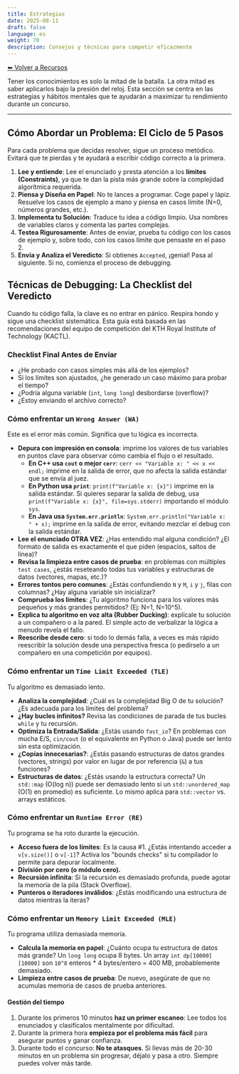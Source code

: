 ```yaml
---
title: Estrategias
date: 2025-08-11
draft: false
language: es
weight: 70
description: Consejos y técnicas para competir eficazmente
---
```


[⬅ Volver a Recursos](../)


Tener los conocimientos es solo la mitad de la batalla. La otra mitad es saber aplicarlos bajo la presión del reloj. Esta sección se centra en las estrategias y hábitos mentales que te ayudarán a maximizar tu rendimiento durante un concurso.

---


## Cómo Abordar un Problema: El Ciclo de 5 Pasos

Para cada problema que decidas resolver, sigue un proceso metódico. Evitará que te pierdas y te ayudará a escribir código correcto a la primera.

1. **Lee y entiende**: Lee el enunciado y presta atención a los **límites (Constraints)**, ya que te dan la pista más grande sobre la complejidad algorítmica requerida.
2. **Piensa y Diseña en Papel**: No te lances a programar. Coge papel y lápiz. Resuelve los casos de ejemplo a mano y piensa en casos límite (N=0, números grandes, etc.).
3. **Implementa tu Solución**: Traduce tu idea a código limpio. Usa nombres de variables claros y comenta las partes complejas.
4. **Testea Rigurosamente**: Antes de enviar, prueba tu código con los casos de ejemplo y, sobre todo, con los casos límite que pensaste en el paso 2.
5. **Envía y Analiza el Veredicto**: Si obtienes `Accepted`, ¡genial! Pasa al siguiente. Si no, comienza el proceso de debugging.


## Técnicas de Debugging: La Checklist del Veredicto

Cuando tu código falla, la clave es no entrar en pánico. Respira hondo y sigue una checklist sistemática. Esta guía está basada en las recomendaciones del equipo de competición del KTH Royal Institute of Technology (KACTL).


### Checklist Final Antes de Enviar

- ¿He probado con casos simples más allá de los ejemplos?
- Si los límites son ajustados, ¿he generado un caso máximo para probar el tiempo?
- ¿Podría alguna variable (`int`, `long long`) desbordarse (overflow)?
- ¿Estoy enviando el archivo correcto?

### Cómo enfrentar un `Wrong Answer (WA)`

Este es el error más común. Significa que tu lógica es incorrecta.

- **Depura con impresión en consola**: imprime los valores de tus variables en puntos clave para observar cómo cambia el flujo o el resultado.
  - **En C++ usa `cout` o mejor `cerr`**:
  `cerr << "Variable x: " << x << endl;` imprime en la salida de error, que no afecta la salida estándar que se envía al juez.
  - **En Python usa `print`**:
  `print(f"Variable x: {x}")` imprime en la salida estándar. Si quieres separar la salida de debug, usa `print(f"Variable x: {x}", file=sys.stderr)` importando el módulo `sys`.
  - **En Java usa `System.err.println`**:
  `System.err.println("Variable x: " + x);` imprime en la salida de error, evitando mezclar el debug con la salida estándar.
- **Lee el enunciado OTRA VEZ**: ¿Has entendido mal alguna condición? ¿El formato de salida es exactamente el que piden (espacios, saltos de línea)?
- **Revisa la limpieza entre casos de prueba**: en problemas con múltiples `test cases`, ¿estás reseteando todas tus variables y estructuras de datos (vectores, mapas, etc.)?
- **Errores tontos pero comunes**: ¿Estás confundiendo `N` y `M`, `i` y `j`, filas con columnas? ¿Hay alguna variable sin inicializar?
- **Comprueba los límites**: ¿Tu algoritmo funciona para los valores más pequeños y más grandes permitidos? (Ej: N=1, N=10^5).
- **Explica tu algoritmo en voz alta (Rubber Ducking)**: explícale tu solución a un compañero o a la pared. El simple acto de verbalizar la lógica a menudo revela el fallo.
- **Reescribe desde cero**: si todo lo demás falla, a veces es más rápido reescribir la solución desde una perspectiva fresca (o pedírselo a un compañero en una competición por equipos).


### Cómo enfrentar un `Time Limit Exceeded (TLE)`

Tu algoritmo es demasiado lento.

- **Analiza la complejidad**: ¿Cuál es la complejidad Big O de tu solución? ¿Es adecuada para los límites del problema?
- **¿Hay bucles infinitos?** Revisa las condiciones de parada de tus bucles `while` y tu recursión.
- **Optimiza la Entrada/Salida**: ¿Estás usando `fast_io`? En problemas con mucha E/S, `cin/cout` (o el equivalente en Python o Java) puede ser lento sin esta optimización.
- **¿Copias innecesarias?**: ¿Estás pasando estructuras de datos grandes (vectores, strings) por valor en lugar de por referencia (`&`) a tus funciones?
- **Estructuras de datos**: ¿Estás usando la estructura correcta? Un `std::map` (O(log n)) puede ser demasiado lento si un `std::unordered_map` (O(1) en promedio) es suficiente. Lo mismo aplica para `std::vector` vs. arrays estáticos.


### Cómo enfrentar un `Runtime Error (RE)`

Tu programa se ha roto durante la ejecución.

- **Acceso fuera de los límites**: Es la causa #1. ¿Estás intentando acceder a `v[v.size()]` o `v[-1]`? Activa los "bounds checks" si tu compilador lo permite para depurar localmente.
- **División por cero (o módulo cero).**
- **Recursión infinita**: Si la recursión es demasiado profunda, puede agotar la memoria de la pila (Stack Overflow).
- **Punteros o iteradores inválidos**: ¿Estás modificando una estructura de datos mientras la iteras?


### Cómo enfrentar un `Memory Limit Exceeded (MLE)`

Tu programa utiliza demasiada memoria.

- **Calcula la memoria en papel**: ¿Cuánto ocupa tu estructura de datos más grande? Un `long long` ocupa 8 bytes. Un array `int dp[10000][10000]` son `10^8` enteros * 4 bytes/entero = 400 MB, probablemente demasiado.
- **Limpieza entre casos de prueba**: De nuevo, asegúrate de que no acumulas memoria de casos de prueba anteriores.


#### Gestión del tiempo

1.  Durante los primeros 10 minutos **haz un primer escaneo**: Lee todos los enunciados y clasifícalos mentalmente por dificultad.
2.  Durante la primera hora **empieza por el problema más fácil** para asegurar puntos y ganar confianza.
3.  Durante todo el concurso: **No te atasques**. Si llevas más de 20-30 minutos en un problema sin progresar, déjalo y pasa a otro. Siempre puedes volver más tarde.
